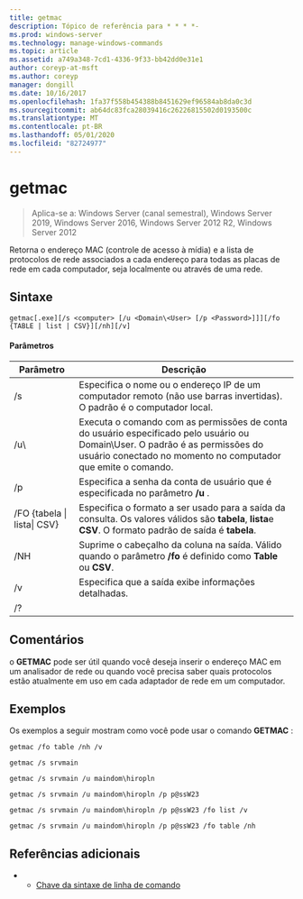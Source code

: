 ```yaml
---
title: getmac
description: Tópico de referência para * * * *-
ms.prod: windows-server
ms.technology: manage-windows-commands
ms.topic: article
ms.assetid: a749a348-7cd1-4336-9f33-bb42dd0e31e1
author: coreyp-at-msft
ms.author: coreyp
manager: dongill
ms.date: 10/16/2017
ms.openlocfilehash: 1fa37f558b454388b8451629ef96584ab8da0c3d
ms.sourcegitcommit: ab64dc83fca28039416c26226815502d0193500c
ms.translationtype: MT
ms.contentlocale: pt-BR
ms.lasthandoff: 05/01/2020
ms.locfileid: "82724977"
---
```

# <a name="getmac"></a>getmac

> Aplica-se a: Windows Server (canal semestral), Windows Server 2019, Windows Server 2016, Windows Server 2012 R2, Windows Server 2012

Retorna o endereço MAC (controle de acesso à mídia) e a lista de protocolos de rede associados a cada endereço para todas as placas de rede em cada computador, seja localmente ou através de uma rede. 
## <a name="syntax"></a>Sintaxe
```
getmac[.exe][/s <computer> [/u <Domain\<User> [/p <Password>]]][/fo {TABLE | list | CSV}][/nh][/v]
```
#### <a name="parameters"></a>Parâmetros

|             Parâmetro              |                                                                                          Descrição                                                                                          |
|------------------------------------|-----------------------------------------------------------------------------------------------------------------------------------------------------------------------------------------------|
|           /s<computer>            |                                      Especifica o nome ou o endereço IP de um computador remoto (não use barras invertidas). O padrão é o computador local.                                       |
|        /u<Domain>\\<User>         | Executa o comando com as permissões de conta do usuário especificado pelo usuário ou Domain\User. O padrão é as permissões do usuário conectado no momento no computador que emite o comando. |
|           /p<Password>            |                                                     Especifica a senha da conta de usuário que é especificada no parâmetro **/u** .                                                     |
| /FO {tabela &#124; lista&#124; CSV} |                       Especifica o formato a ser usado para a saída da consulta. Os valores válidos são **tabela**, **lista**e **CSV**. O formato padrão de saída é **tabela**.                        |
|                /NH                 |                                             Suprime o cabeçalho da coluna na saída. Válido quando o parâmetro **/fo** é definido como **Table** ou **CSV**.                                              |
|                 /v                 |                                                                    Especifica que a saída exibe informações detalhadas.                                                                     |
|                 /?                 |                                                                                                                                                                                               |

## <a name="remarks"></a>Comentários
o **GETMAC** pode ser útil quando você deseja inserir o endereço MAC em um analisador de rede ou quando você precisa saber quais protocolos estão atualmente em uso em cada adaptador de rede em um computador.
## <a name="examples"></a>Exemplos
Os exemplos a seguir mostram como você pode usar o comando **GETMAC** :
```
getmac /fo table /nh /v
```
```
getmac /s srvmain
```
```
getmac /s srvmain /u maindom\hiropln
```
```
getmac /s srvmain /u maindom\hiropln /p p@ssW23
```
```
getmac /s srvmain /u maindom\hiropln /p p@ssW23 /fo list /v
```
```
getmac /s srvmain /u maindom\hiropln /p p@ssW23 /fo table /nh
```
## <a name="additional-references"></a>Referências adicionais
-   - [Chave da sintaxe de linha de comando](command-line-syntax-key.md)
